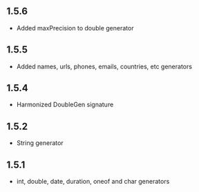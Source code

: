 ## 1.5.6

+ Added maxPrecision to double generator

## 1.5.5

+ Added names, urls, phones, emails, countries, etc generators

## 1.5.4

+ Harmonized DoubleGen signature

## 1.5.2

+ String generator

## 1.5.1

+ int, double, date, duration, oneof and char generators
